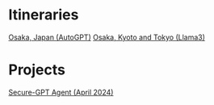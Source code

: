 # Itineraries
[Osaka, Japan (AutoGPT)](trips/osaka_december_2024.md)
[Osaka, Kyoto and Tokyo (Llama3)](trips/osaka_kyoto_tokyo.md)

# Projects
[Secure-GPT Agent (April 2024)](projects/SecureAI.md)